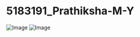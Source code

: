 # 5183191_Prathiksha-M-Y
![Image](https://github.com/user-attachments/assets/1c799c1f-7818-4f39-9e36-8bebc0d0c919)
![Image](https://github.com/user-attachments/assets/2b95f428-253b-4d65-917c-247794e3c11d)
